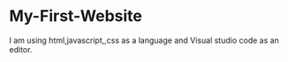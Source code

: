 # My-First-Website
I am using html,javascript,,css as a language and Visual studio code as an editor.
